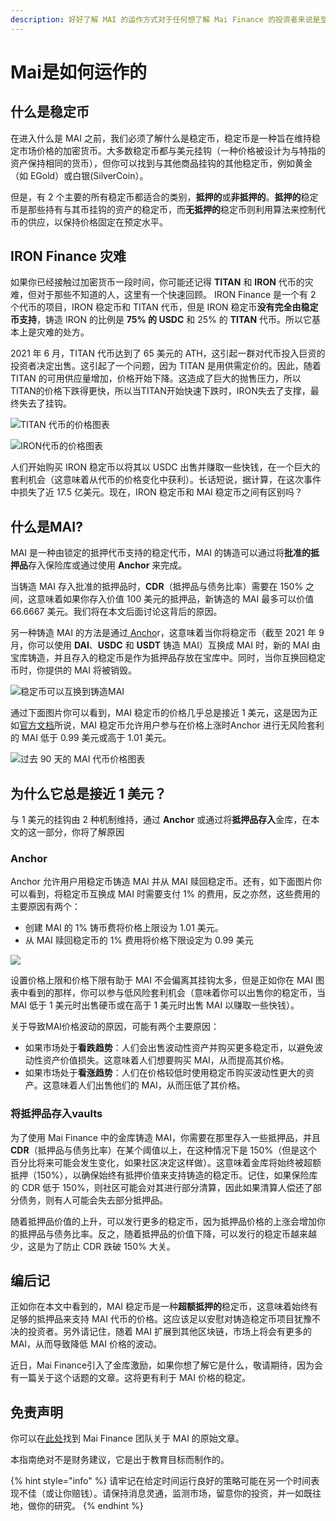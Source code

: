 ```yaml
---
description: 好好了解 MAI 的运作方式对于任何想了解 Mai Finance 的投资者来说是至关重要的，因此在本文中，你将了解 MAI 的运作方式。
---
```


# Mai是如何运作的

## **什么是稳定币**

在进入什么是 MAI 之前，我们必须了解什么是稳定币，稳定币是一种旨在维持稳定市场价格的加密货币。大多数稳定币都与美元挂钩（一种价格被设计为与特指的资产保持相同的货币），但你可以找到与其他商品挂钩的其他稳定币，例如黄金（如 EGold）或白银(SilverCoin）。

但是，有 2 个主要的所有稳定币都适合的类别，**抵押的**或**非抵押的**。**抵押的**稳定币是那些持有与其币挂钩的资产的稳定币，而**无抵押的**稳定币则利用算法来控制代币的供应，以保持价格固定在预定水平。

## IRON Finance 灾难

如果你已经接触过加密货币一段时间，你可能还记得 **TITAN** 和 **IRON** 代币的灾难，但对于那些不知道的人，这里有一个快速回顾。 IRON Finance 是一个有 2 个代币的项目，IRON 稳定币和 TITAN 代币，但是 IRON 稳定币**没有完全由稳定币支持**，铸造 IRON 的比例是 **75% 的 USDC** 和 25% 的 **TITAN** 代币。所以它基本上是灾难的处方。

2021 年 6 月，TITAN 代币达到了 65 美元的 ATH，这引起一群对代币投入巨资的投资者决定出售。这引起了一个问题，因为 TITAN 是用供需定价的。因此，随着 TITAN 的可用供应量增加，价格开始下降。这造成了巨大的抛售压力，所以TITAN的价格下跌得更快，所以当TITAN开始快速下跌时，IRON失去了支撑，最终失去了挂钩。

![TITAN 代币的价格图表](../.gitbook/assets/Iron.JPG)

![IRON代币的价格图表](../.gitbook/assets/titan.JPG)

人们开始购买 IRON 稳定币以将其以 USDC 出售并赚取一些快钱，在一个巨大的套利机会（这意味着从代币的价格变化中获利）。长话短说，据计算，在这次事件中损失了近 17.5 亿美元。现在，IRON 稳定币和 MAI 稳定币之间有区别吗？

## 什么是MAI?

MAI 是一种由锁定的抵押代币支持的稳定代币，MAI 的铸造可以通过将**批准的抵押品**存入保险库或通过使用 **Anchor** 来完成。

当铸造 MAI 存入批准的抵押品时，**CDR**（抵押品与债务比率）需要在 150% 之间，这意味着如果你存入价值 100 美元的抵押品，新铸造的 MAI 最多可以价值 66.6667 美元。我们将在本文后面讨论这背后的原因。

另一种铸造 MAI 的方法是通过[ Ancho](https://app.mai.finance/anchor)r，这意味着当你将稳定币（截至 2021 年 9 月，你可以使用 **DAI**、**USDC** 和 **USDT** 铸造 MAI）互换成 MAI 时，新的 MAI 由宝库铸造，并且存入的稳定币是作为抵押品存放在宝库中。同时，当你互换回稳定币时，你提供的 MAI 将被销毁。

![稳定币可以互换到铸造MAI](<../.gitbook/assets/image (5).png>)

通过下面图片你可以看到，MAI 稳定币的价格几乎总是接近 1 美元，这是因为正如[官方文档](https://docs.mai.finance/stablecoin-economics)所说，MAI 稳定币允许用户参与在价格上涨时Anchor 进行无风险套利的 MAI 低于 0.99 美元或高于 1.01 美元。

![ 过去 90 天的 MAI 代币价格图表](<../.gitbook/assets/image (7) (1) (1) (1) (2).png>)

## **为什么它总是接近 1 美元？**

与 1 美元的挂钩由 2 种机制维持，通过 **Anchor** 或通过将**抵押品存入**金库，在本文的这一部分，你将了解原因

### Anchor

Anchor 允许用户用稳定币铸造 MAI 并从 MAI 赎回稳定币。还有，如下面图片你可以看到，将稳定币互换成 MAI 时需要支付 1% 的费用，反之亦然，这些费用的主要原因有两个：

* 创建 MAI 的 1% 铸币费将价格上限设为 1.01 美元。
* 从 MAI 赎回稳定币的 1% 费用将价格下限设定为 0.99 美元

![](<../.gitbook/assets/image (9).png>)

设置价格上限和价格下限有助于 MAI 不会偏离其挂钩太多，但是正如你在 MAI 图表中看到的那样，你可以参与低风险套利机会（意味着你可以出售你的稳定币，当 MAI 低于 1 美元时出售硬币或在高于 1 美元时出售 MAI 以赚取一些快钱）。

关于导致MAI价格波动的原因，可能有两个主要原因：

* 如果市场处于**看跌趋势**：人们会出售波动性资产并购买更多稳定币，以避免波动性资产价值损失。这意味着人们想要购买 MAI，从而提高其价格。
* 如果市场处于**看涨趋势**：人们在价格较低时使用稳定币购买波动性更大的资产。这意味着人们出售他们的 MAI，从而压低了其价格。

### **将抵押品存入**vaults

为了使用 Mai Finance 中的金库铸造 MAI，你需要在那里存入一些抵押品，并且 **CDR**（抵押品与债务比率）在某个阈值以上，在这种情况下是 150%（但是这个百分比将来可能会发生变化，如果社区决定这样做）。这意味着金库将始终被超额抵押（150%），以确保始终有抵押价值来支持铸造的稳定币。记住，如果保险库的 CDR 低于 150%，则社区可能会对其进行部分清算，因此如果清算人偿还了部分债务，则有人可能会失去部分抵押品。

随着抵押品价值的上升，可以发行更多的稳定币，因为抵押品价格的上涨会增加你的抵押品与债务比率。反之，随着抵押品的价值下降，可以发行的稳定币越来越少，这是为了防止 CDR 跌破 150% 大关。

## 编后记

正如你在本文中看到的，MAI 稳定币是一种**超额抵押的**稳定币，这意味着始终有足够的抵押品来支持 MAI 代币的价格。这应该足以安慰对铸造稳定币项目犹豫不决的投资者。另外请记住，随着 MAI 扩展到其他区块链，市场上将会有更多的 MAI，从而导致降低 MAI 价格的波动。

近日，Mai Finance引入了金库激励，如果你想了解它是什么，敬请期待，因为会有一篇关于这个话题的文章。这将更有利于 MAI 价格的稳定。

## 免责声明

你可以在[此处](https://docs.mai.finance/stablecoin-economics)找到 Mai Finance 团队关于 MAI 的原始文章。

本指南绝对不是财务建议，它是出于教育目标而制作的。

{% hint style="info" %}
请牢记在给定时间运行良好的策略可能在另一个时间表现不佳（或让你赔钱）。请保持消息灵通，监测市场，留意你的投资，并一如既往地，做你的研究。
{% endhint %}
